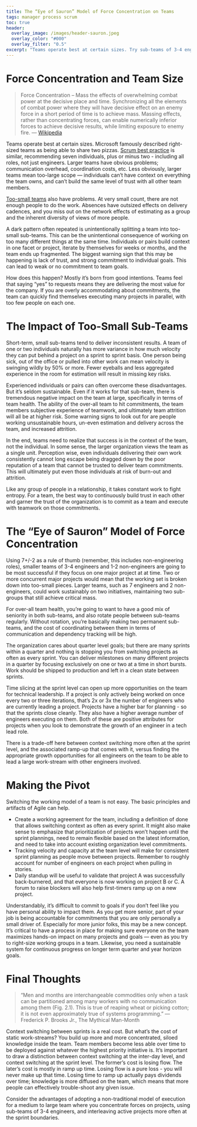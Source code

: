 ```yaml
---
title: The “Eye of Sauron” Model of Force Concentration on Teams
tags: manager process scrum
toc: true
header:
  overlay_image: /images/header-sauron.jpeg
  overlay_color: "#000"
  overlay_filter: "0.5"
excerpt: "Teams operate best at certain sizes. Try sub-teams of 3-4 engineers, and interleaving active projects more often at the sprint boundaries."
---
```


# Force Concentration and Team Size
> Force Concentration – Mass the effects of overwhelming combat power at the decisive place and time. Synchronizing all the elements of combat power where they will have decisive effect on an enemy force in a short period of time is to achieve mass. Massing effects, rather than concentrating forces, can enable numerically inferior forces to achieve decisive results, while limiting exposure to enemy fire. — [Wikipedia](https://en.wikipedia.org/wiki/Force_concentration)

Teams operate best at certain sizes. Microsoft famously described right-sized teams as being able to share two pizzas. [Scrum best practice](http://rgalen.com/agile-training-news/2015/8/22/the-3-bears-of-agile-team-size) is similar, recommending seven individuals, plus or minus two - including all roles, not just engineers. Larger teams have obvious problems; communication overhead, coordination costs, etc. Less obviously, larger teams mean too-large scope — individuals can’t have context on everything the team owns, and can’t build the same level of trust with all other team members.

[Too-small teams](https://chase-seibert.github.io/blog/2017/12/19/dont-split-the-team.html) also have problems. At very small count, there are not enough people to do the work. Absences have outsized effects on delivery cadences, and you miss out on the network effects of estimating as a group and the inherent diversity of views of more people.

A dark pattern often repeated is unintentionally splitting a team into too-small sub-teams. This can be the unintentional consequence of working on too many different things at the same time. Individuals or pairs build context in one facet or project, iterate by themselves for weeks or months, and the team ends up fragmented. The biggest warning sign that this may be happening is lack of trust, and strong commitment to individual goals. This can lead to weak or no commitment to team goals.

How does this happen? Mostly it’s born from good intentions. Teams feel that saying “yes” to requests means they are delivering the most value for the company. If you are overly accommodating about commitments, the team can quickly find themselves executing many projects in parallel, with too few people on each one.

# The Impact of Too-Small Sub-Teams

Short-term, small sub-teams tend to deliver inconsistent results. A team of one or two individuals naturally has more variance in how much velocity they can put behind a project on a sprint to sprint basis. One person being sick, out of the office or pulled into other work can mean velocity is swinging wildly by 50% or more. Fewer eyeballs and less aggregated experience in the room for estimation will result in missing key risks.

Experienced individuals or pairs can often overcome these disadvantages. But it’s seldom sustainable. Even if it works for that sub-team, there is tremendous negative impact on the team at large, specifically in terms of team health. The ability of the over-all team to hit commitments, the team members subjective experience of teamwork, and ultimately team attrition will all be at higher risk. Some warning signs to look out for are people working unsustainable hours, un-even estimation and delivery across the team, and increased attrition.

In the end, teams need to realize that success is in the context of the team, not the individual. In some sense, the larger organization views the team as a single unit. Perception wise, even individuals delivering their own work consistently cannot long escape being dragged down by the poor reputation of a team that cannot be trusted to deliver team commitments. This will ultimately put even those individuals at risk of burn-out and attrition.

Like any group of people in a relationship, it takes constant work to fight entropy. For a team, the best way to continuously build trust in each other and garner the trust of the organization is to commit as a team and execute with teamwork on those commitments.

# The “Eye of Sauron” Model of Force Concentration

Using 7+/-2 as a rule of thumb (remember, this includes non-engineering roles), smaller teams of 3-4 engineers and 1-2 non-engineers are going to be most successful if they focus on one major project at at time. Two or more concurrent major projects would mean that the working set is broken down into too-small pieces. Larger teams, such as 7 engineers and 2 non-engineers, could work sustainably on two initiatives, maintaining two sub-groups that still achieve critical mass.

For over-all team health, you’re going to want to have a good mix of seniority in both sub-teams, and also rotate people between sub-teams regularly. Without rotation, you’re basically making two permanent sub-teams, and the cost of coordinating between them in terms of communication and dependency tracking will be high.

The organization cares about quarter level goals; but there are many sprints within a quarter and nothing is stopping you from switching projects as often as every sprint. You can deliver milestones on many different projects in a quarter by focusing exclusively on one or two at a time in short bursts. Work should be shipped to production and left in a clean state between sprints.

Time slicing at the sprint level can open up more opportunities on the team for technical leadership. If a project is only actively being worked on once every two or three iterations, that’s 2x or 3x the number of engineers who are currently leading a project. Projects have a higher bar for planning - so that the sprints close cleanly. They also have a higher average number of engineers executing on them. Both of these are positive attributes for projects when you look to demonstrate the growth of an engineer in a tech lead role.

There is a trade-off here between context switching more often at the sprint level, and the associated ramp-up that comes with it, versus finding the appropriate growth opportunities for all engineers on the team to be able to lead a large work-stream with other engineers involved.

# Making the Pivot

Switching the working model of a team is not easy. The basic principles and artifacts of Agile can help.

- Create a working agreement for the team, including a definition of done that allows switching context as often as every sprint. It might also make sense to emphasize that prioritization of projects won’t happen until the sprint plannings, need to remain flexible based on the latest information, and need to take into account existing organization level commitments.
- Tracking velocity and capacity at the team level will make for consistent sprint planning as people move between projects. Remember to roughly account for number of engineers on each project when pulling in stories.
- Daily standup will be useful to validate that project A was successfully back-burnered, and that everyone is now working on project B or C. A forum to raise blockers will also help first-timers ramp up on a new project.

Understandably, it’s difficult to commit to goals if you don’t feel like you have personal ability to impact them. As you get more senior, part of your job is being accountable for commitments that you are only personally a small driver of. Especially for more junior folks, this may be a new concept. It’s critical to have a process in place for making sure everyone on the team maximizes hands-on impact on many projects and goals — even as you try to right-size working groups in a team. Likewise, you need a sustainable system for continuous progress on longer term quarter and year horizon goals.

# Final Thoughts
> “Men and months are interchangeable commodities only when a task can be partitioned among many workers with no communication among them (Fig. 2.1). This is true of reaping wheat or picking cotton; it is not even approximately true of systems programming.” ― Frederick P. Brooks Jr., The Mythical Man-Month

Context switching between sprints is a real cost. But what’s the cost of static work-streams? You build up more and more concentrated, siloed knowledge inside the team. Team members become less able over time to be deployed against whatever the highest priority initiative is. It’s important to draw a distinction between context switching at the inter-day level, and context switching at the sprint level. The former’s cost is losing flow. The later’s cost is mostly in ramp up time. Losing flow is a pure loss - you will never make up that time. Losing time to ramp up actually pays dividends over time; knowledge is more diffused on the team, which means that more people can effectively trouble-shoot any given issue.

Consider the advantages of adopting a non-traditional model of execution for a medium to large team where you concentrate forces on projects, using sub-teams of 3-4 engineers, and interleaving active projects more often at the sprint boundaries.
